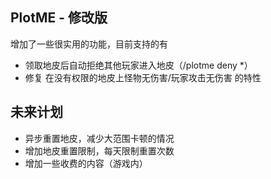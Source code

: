 ## PlotME - 修改版
增加了一些很实用的功能，目前支持的有
 - 领取地皮后自动拒绝其他玩家进入地皮（/plotme deny *）
 - 修复 在没有权限的地皮上怪物无伤害/玩家攻击无伤害 的特性

## 未来计划
 - 异步重置地皮，减少大范围卡顿的情况
 - 增加地皮重置限制，每天限制重置次数
 - 增加一些收费的内容（游戏内）
